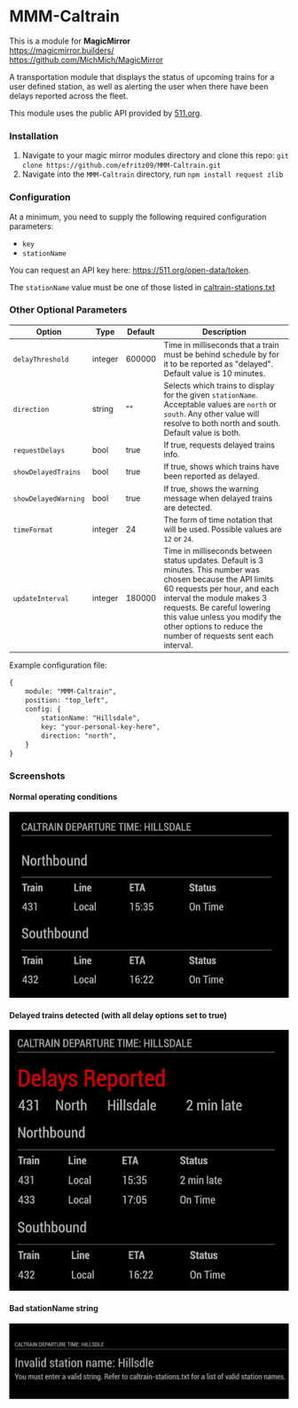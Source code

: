 # MMM-Caltrain

This is a module for <strong>MagicMirror</strong><br>
https://magicmirror.builders/<br>
https://github.com/MichMich/MagicMirror


A transportation module that displays the status of upcoming trains for a user defined station, as well as alerting the user when there have been delays reported across the fleet.

This module uses the public API provided by [511.org](https://511.org/).

### Installation
1. Navigate to your magic mirror modules directory and clone this repo:
`git clone https://github.com/efritz09/MMM-Caltrain.git`
2. Navigate into the `MMM-Caltrain` directory, run `npm install request zlib`


### Configuration

At a minimum, you need to supply the following required configuration parameters:
* `key`
* `stationName`

You can request an API key here: https://511.org/open-data/token.

The `stationName` value must be one of those listed in [caltrain-stations.txt](caltrain-stations.txt)

### Other Optional Parameters

| Option               | Type    | Default | Description                                                                                                                                                                                                                                                                                                   |
|----------------------|---------|---------|---------------------------------------------------------------------------------------------------------------------------------------------------------------------------------------------------------------------------------------------------------------------------------------------------------------|
| `delayThreshold`     | integer | 600000  | Time in milliseconds that a train must be behind schedule by for it to be reported as "delayed". Default value is 10 minutes.                                                                                                                                                                                 |
| `direction`          | string  | ""      | Selects which trains to display for the given `stationName`. Acceptable values are `north` or `south`. Any other value will resolve to both north and south. Default value is both.                                                                                                                           |
| `requestDelays`      | bool    | true    | If true, requests delayed trains info.                                                                                                                                                                                                                                                                        |
| `showDelayedTrains`  | bool    | true    | If true, shows which trains have been reported as delayed.                                                                                                                                                                                                                                                    |
| `showDelayedWarning` | bool    | true    | If true, shows the warning message when delayed trains are detected.                                                                                                                                                                                                                                          |
| `timeFormat`         | integer | 24      | The form of time notation that will be used. Possible values are `12` or `24`.                                                                                                                                                                                                                                |
| `updateInterval`     | integer | 180000  | Time in milliseconds between status updates. Default is 3 minutes. This number was chosen because the API limits 60 requests per hour, and each interval the module makes 3 requests. Be careful lowering this value unless you modify the other options to reduce the number of requests sent each interval. |

Example configuration file: 
```
{
	module: "MMM-Caltrain",
	position: "top_left",
	config: {
		stationName: "Hillsdale",
		key: "your-personal-key-here",
		direction: "north",
	}
}
```

### Screenshots

#### Normal operating conditions
![Normal station status](screenshots/normal.png)

#### Delayed trains detected (with all delay options set to true)
![Delays detected](screenshots/delays.png)

#### Bad stationName string
![Bad station name](screenshots/error.png)
